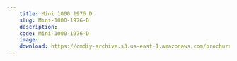 ```yaml
---
    title: Mini 1000 1976 D
    slug: Mini-1000-1976-D
    description:
    code: Mini-1000-1976-D
    image:
    download: https://cmdiy-archive.s3.us-east-1.amazonaws.com/brochures/documents/Mini+1000+1976+D.pdf
---
```

<!-- Content of the page -->

##
        